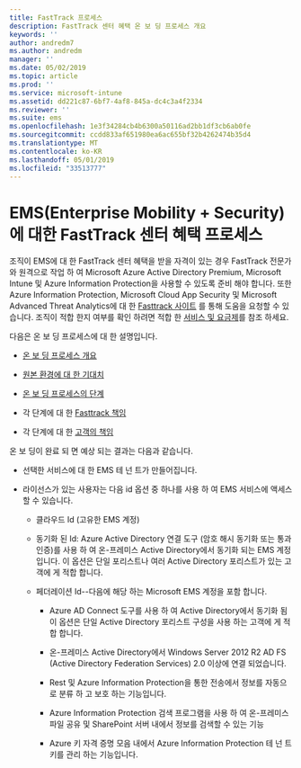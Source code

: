 ```yaml
---
title: FastTrack 프로세스
description: FastTrack 센터 혜택 온 보 딩 프로세스 개요
keywords: ''
author: andredm7
ms.author: andredm
manager: ''
ms.date: 05/02/2019
ms.topic: article
ms.prod: ''
ms.service: microsoft-intune
ms.assetid: dd221c87-6bf7-4af8-845a-dc4c3a4f2334
ms.reviewer: ''
ms.suite: ems
ms.openlocfilehash: 1e3f34284cb4b6300a50116ad2bb1df3cb6ab0fe
ms.sourcegitcommit: ccdd833af651980ea6ac655bf32b4262474b35d4
ms.translationtype: MT
ms.contentlocale: ko-KR
ms.lasthandoff: 05/01/2019
ms.locfileid: "33513777"
---
```

# <a name="fasttrack-center-benefit-process-for-enterprise-mobility--security-ems"></a>EMS(Enterprise Mobility + Security)에 대한 FastTrack 센터 혜택 프로세스
조직이 EMS에 대 한 FastTrack 센터 혜택을 받을 자격이 있는 경우 FastTrack 전문가와 원격으로 작업 하 여 Microsoft Azure Active Directory Premium, Microsoft Intune 및 Azure Information Protection을 사용할 수 있도록 준비 해야 합니다. 또한 Azure Information Protection, Microsoft Cloud App Security 및 Microsoft Advanced Threat Analytics에 대 한 [Fasttrack 사이트](https://www.microsoft.com/fasttrack/microsoft-365/ems) 를 통해 도움을 요청할 수 있습니다. 조직이 적합 한지 여부를 확인 하려면 적합 한 [서비스 및 요금제](M365-eligible-services-and-plans.md)를 참조 하세요.


다음은 온 보 딩 프로세스에 대 한 설명입니다.

-   [온 보 딩 프로세스 개요](EMS-fasttrack-benefit-overview.md)

-   [원본 환경에 대 한 기대치](EMS-source-environment-expectations.md)

-   [온 보 딩 프로세스의 단계](EMS-onboarding-phases.md)

-   각 단계에 대 한 [Fasttrack 책임](EMS-fasttrack-responsibilities.md)

-   각 단계에 대 한 [고객의 책임](EMS-your-responsibilities.md)

온 보 딩이 완료 되 면 예상 되는 결과는 다음과 같습니다.

-   선택한 서비스에 대 한 EMS 테 넌 트가 만들어집니다.

-   라이선스가 있는 사용자는 다음 id 옵션 중 하나를 사용 하 여 EMS 서비스에 액세스할 수 있습니다.

    -   클라우드 Id (고유한 EMS 계정)

    -   동기화 된 Id: Azure Active Directory 연결 도구 (암호 해시 동기화 또는 통과 인증)를 사용 하 여 온-프레미스 Active Directory에서 동기화 되는 EMS 계정입니다. 이 옵션은 단일 포리스트나 여러 Active Directory 포리스트가 있는 고객에 게 적합 합니다.

    -   페더레이션 Id--다음에 해당 하는 Microsoft EMS 계정을 포함 합니다.

        -   Azure AD Connect 도구를 사용 하 여 Active Directory에서 동기화 됨 이 옵션은 단일 Active Directory 포리스트 구성을 사용 하는 고객에 게 적합 합니다.

        -   온-프레미스 Active Directory에서 Windows Server 2012 R2 AD FS (Active Directory Federation Services) 2.0 이상에 연결 되었습니다.

        -   Rest 및 Azure Information Protection을 통한 전송에서 정보를 자동으로 분류 하 고 보호 하는 기능입니다. 

        -   Azure Information Protection 검색 프로그램을 사용 하 여 온-프레미스 파일 공유 및 SharePoint 서버 내에서 정보를 검색할 수 있는 기능 

        -   Azure 키 자격 증명 모음 내에서 Azure Information Protection 테 넌 트 키를 관리 하는 기능입니다. 
